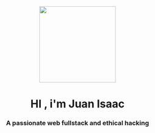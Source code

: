 <div id=" header" align="center">
     <div id=" header" align="center">
        <img src="https://giphy.com/embed/pJos5uXCz7g3e" width="200" >
         </div>
          <h1 align="center">HI , i'm Juan Isaac</h1>
         <h3 align="center">A passionate web fullstack and ethical hacking</h3>
 </div>
